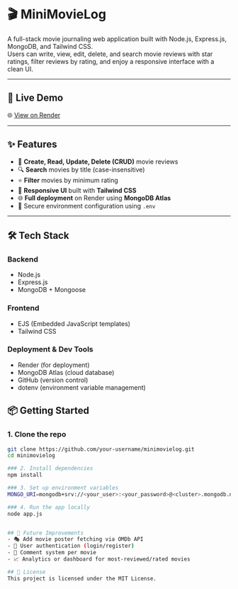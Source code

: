 # 🎬 MiniMovieLog

A full-stack movie journaling web application built with Node.js, Express.js, MongoDB, and Tailwind CSS.  
Users can write, view, edit, delete, and search movie reviews with star ratings, filter reviews by rating, and enjoy a responsive interface with a clean UI.

---

## 🚀 Live Demo

🌐 [View on Render](https://minimovielog.onrender.com)

---

## ✨ Features

- 📝 **Create, Read, Update, Delete (CRUD)** movie reviews
- 🔍 **Search** movies by title (case-insensitive)
- ⭐ **Filter** movies by minimum rating
- 🎨 **Responsive UI** built with **Tailwind CSS**
- 🌐 **Full deployment** on Render using **MongoDB Atlas**
- 🔐 Secure environment configuration using `.env`

---

## 🛠 Tech Stack

### Backend
- Node.js
- Express.js
- MongoDB + Mongoose

### Frontend
- EJS (Embedded JavaScript templates)
- Tailwind CSS

### Deployment & Dev Tools
- Render (for deployment)
- MongoDB Atlas (cloud database)
- GitHub (version control)
- dotenv (environment variable management)


## 📦 Getting Started

### 1. Clone the repo
```bash
git clone https://github.com/your-username/minimovielog.git
cd minimovielog

### 2. Install dependencies
npm install

### 3. Set up environment variables
MONGO_URI=mongodb+srv://<your_user>:<your_password>@<cluster>.mongodb.net/minimovielog?retryWrites=true&w=majority

### 4. Run the app locally
node app.js


## 🧪 Future Improvements
- 🎭 Add movie poster fetching via OMDb API
- 🔐 User authentication (login/register)
- 💬 Comment system per movie
- 📈 Analytics or dashboard for most-reviewed/rated movies

## 📄 License
This project is licensed under the MIT License.

